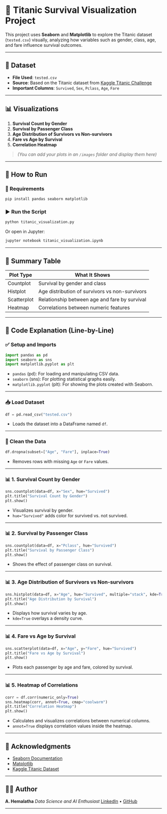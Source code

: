 # 🚢 Titanic Survival Visualization Project

This project uses **Seaborn** and **Matplotlib** to explore the Titanic dataset (`tested.csv`) visually, analyzing how variables such as gender, class, age, and fare influence survival outcomes.

---

## 📁 Dataset

- **File Used**: `tested.csv`
- **Source**: Based on the Titanic dataset from [Kaggle Titanic Challenge](https://www.kaggle.com/c/titanic)
- **Important Columns**: `Survived`, `Sex`, `Pclass`, `Age`, `Fare`

---

## 📊 Visualizations

1. **Survival Count by Gender**
2. **Survival by Passenger Class**
3. **Age Distribution of Survivors vs Non-survivors**
4. **Fare vs Age by Survival**
5. **Correlation Heatmap**

> *(You can add your plots in an `/images` folder and display them here)*

---

## 🧪 How to Run

### 🔧 Requirements
```bash
pip install pandas seaborn matplotlib
````

### ▶️ Run the Script

```bash
python titanic_visualization.py
```

Or open in Jupyter:

```bash
jupyter notebook titanic_visualization.ipynb
```

---

## 📌 Summary Table

| Plot Type   | What It Shows                                  |
| ----------- | ---------------------------------------------- |
| Countplot   | Survival by gender and class                   |
| Histplot    | Age distribution of survivors vs non-survivors |
| Scatterplot | Relationship between age and fare by survival  |
| Heatmap     | Correlations between numeric features          |

---

## 🧠 Code Explanation (Line-by-Line)

### ✅ Setup and Imports

```python
import pandas as pd
import seaborn as sns
import matplotlib.pyplot as plt
```

* `pandas` (pd): For loading and manipulating CSV data.
* `seaborn` (sns): For plotting statistical graphs easily.
* `matplotlib.pyplot` (plt): For showing the plots created with Seaborn.

---

### 📥 Load Dataset

```python
df = pd.read_csv("tested.csv")
```

* Loads the dataset into a DataFrame named `df`.

---

### 🧹 Clean the Data

```python
df.dropna(subset=["Age", "Fare"], inplace=True)
```

* Removes rows with missing `Age` or `Fare` values.

---

### 📊 1. Survival Count by Gender

```python
sns.countplot(data=df, x="Sex", hue="Survived")
plt.title("Survival Count by Gender")
plt.show()
```

* Visualizes survival by gender.
* `hue="Survived"` adds color for survived vs. not survived.

---

### 📊 2. Survival by Passenger Class

```python
sns.countplot(data=df, x="Pclass", hue="Survived")
plt.title("Survival by Passenger Class")
plt.show()
```

* Shows the effect of passenger class on survival.

---

### 📊 3. Age Distribution of Survivors vs Non-survivors

```python
sns.histplot(data=df, x="Age", hue="Survived", multiple="stack", kde=True)
plt.title("Age Distribution by Survival")
plt.show()
```

* Displays how survival varies by age.
* `kde=True` overlays a density curve.

---

### 📊 4. Fare vs Age by Survival

```python
sns.scatterplot(data=df, x="Age", y="Fare", hue="Survived")
plt.title("Fare vs Age by Survival")
plt.show()
```

* Plots each passenger by age and fare, colored by survival.

---

### 📊 5. Heatmap of Correlations

```python
corr = df.corr(numeric_only=True)
sns.heatmap(corr, annot=True, cmap="coolwarm")
plt.title("Correlation Heatmap")
plt.show()
```

* Calculates and visualizes correlations between numerical columns.
* `annot=True` displays correlation values inside the heatmap.

---

## 🙌 Acknowledgments

* [Seaborn Documentation](https://seaborn.pydata.org/)
* [Matplotlib](https://matplotlib.org/)
* [Kaggle Titanic Dataset](https://www.kaggle.com/c/titanic)

---

## 👩‍💻 Author

**A. Hemalatha**
*Data Science and AI Enthusiast*
[LinkedIn](https://www.linkedin.com/in/hemalatha-a-developer/) • [GitHub](https://github.com/HEMALATHAifet/)

---


